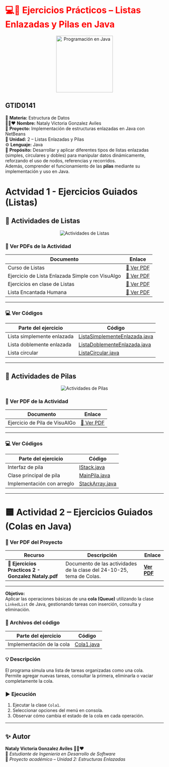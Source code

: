 <h1 style="color:red;">💻🔗 Ejercicios Prácticos – Listas Enlazadas y Pilas en Java</h1>

<p align="center">
  <img src="https://cdn-icons-png.flaticon.com/512/2721/2721292.png" alt="Programación en Java" width="180">
</p>

## GTID0141

📘 **Materia:** Estructura de Datos  
👩‍💻❤️ **Nombre:** Nataly Victoria Gonzalez Aviles  
🏫 **Proyecto:** Implementación de estructuras enlazadas en Java con NetBeans  
📅 **Unidad:** 2 – Listas Enlazadas y Pilas  
⚙️ **Lenguaje:** Java  
🧠 **Propósito:** Desarrollar y aplicar diferentes tipos de listas enlazadas (simples, circulares y dobles) para manipular datos dinámicamente, reforzando el uso de nodos, referencias y recorridos.  
Además, comprender el funcionamiento de las **pilas** mediante su implementación y uso en Java.


# Actvidad 1 - Ejercicios Guiados (Listas)
## 🧾 Actividades de Listas

<p align="center">
  <img src="https://img.shields.io/badge/📚%20Ejercicios%20Guiados%20de%20Listas-blue?style=for-the-badge" alt="Actividades de Listas">
</p>

### 📄 Ver PDFs de la Actividad

| Documento | Enlace |
| ---------- | ------- |
| Curso de Listas | [📘 Ver PDF](EjerciciosGuiadosListas/Curso%20de%20Listas.pdf) |
| Ejercicio de Lista Enlazada Simple con VisuAlgo | [📘 Ver PDF](EjerciciosGuiadosListas/Ejercicio%20de%20Lista%20Enlazada%20Simple%20con%20VisuAlgo.pdf) |
| Ejercicios en clase de Listas | [📘 Ver PDF](EjerciciosGuiadosListas/Ejercicios%20en%20clase%20de%20Listas.pdf) |
| Lista Encantada Humana | [📘 Ver PDF](EjerciciosGuiadosListas/ListaEncantadaHumana.pdf) |

---

### 💻 Ver Códigos

| Parte del ejercicio | Código |
| -------------------- | ------- |
| Lista simplemente enlazada | [ListaSimplementeEnlazada.java](ListaSimplementeEnlazada.java) |
| Lista doblemente enlazada | [ListaDoblementeEnlazada.java](ListaDoblementeEnlazada.java) |
| Lista circular | [ListaCircular.java](ListaCircular.java) |

---
## 🧩 Actividades de Pilas

<p align="center">
  <img src="https://img.shields.io/badge/🧱%20Ejercicios%20Guiados%20de%20Pilas-orange?style=for-the-badge" alt="Actividades de Pilas">
</p>

### 📄 Ver PDF de la Actividad

| Documento | Enlace |
| ---------- | ------- |
| Ejercicio de Pila de VisuAlGo | [📘 Ver PDF](EjerciciosGuiadasPilas/Ejercicio%20de%20Pila%20de%20VisuAlGo.pdf) |

---

### 💻 Ver Códigos

| Parte del ejercicio | Código |
| -------------------- | ------- |
| Interfaz de pila | [IStack.java](IStack.java) |
| Clase principal de pila | [MainPila.java](MainPila.java) |
| Implementación con arreglo | [StackArray.java](StackArray.java) |




---


# 🟦 Actividad 2 – Ejercicios Guiados (Colas en Java)
### 📄 Ver PDF del Proyecto

| Recurso | Descripción | Enlace |
|---------|------------|-------|
| 📘 **Ejercicios Practicos 2 - Gonzalez Nataly.pdf** | Documento de las actividades de la clase del 24-10-25, tema de Colas. | [**Ver PDF**](EjerciciosPracticos2-GonzalezNataly.pdf) |

---


**Objetivo:**  
Aplicar las operaciones básicas de una **cola (Queue)** utilizando la clase `LinkedList` de Java, gestionando tareas con inserción, consulta y eliminación.

### 📂 Archivos del código

| Parte del ejercicio | Código                        |
| -------------------- | ----------------------------- |
| Implementación de la cola | [Cola1.java](Cola1.java) |

### 💡 Descripción

El programa simula una lista de tareas organizadas como una cola.  
Permite agregar nuevas tareas, consultar la primera, eliminarla o vaciar completamente la cola.

### ▶️ Ejecución

1. Ejecutar la clase `Cola1`.  
2. Seleccionar opciones del menú en consola.  
3. Observar cómo cambia el estado de la cola en cada operación.

---

## ✨ Autor

**Nataly Victoria Gonzalez Aviles** 👩‍💻❤️  
📍 *Estudiante de Ingeniería en Desarrollo de Software*  
📧 *Proyecto académico – Unidad 2: Estructuras Enlazadas*

